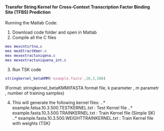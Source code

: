 #### Transfer String Kernel for Cross-Context Transcription Factor Binding Site (TFBS) Prediction 

Running the Matlab Code:

1. Download code folder and open in Matlab
2. Compile all the C files

```matlab
mex mexcntsrtna.c
mex mexEtractKmer.c
mex mexextractuniqena.c
mex mexextractuniquena_int.c
```

3. Run TSK code

```matlab
stringkernel_betaKMM('example.fasta',10,3,500)
```

(Format: stringkernel_betaKMM(FASTA format file, k parameter , m parametr , number of training samples)

4. This will generate the following kernel files:
..* example.fatsa.10.3.500.TESTKERNEL.txt : Test Kernel file
..* example.fasta.10.3.500.TRAINKERNEL.txt : Train Kernel file (Simple SK)
..* example.fasta.10.3.500.WEIGHTTRAINKERNEL.txt : Train Kernel file with weights (TSK)


